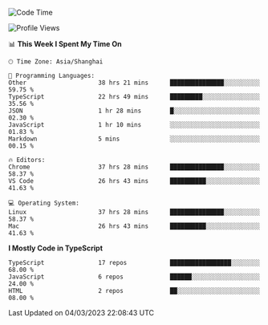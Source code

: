<!--START_SECTION:waka-->
![Code Time](http://img.shields.io/badge/Code%20Time-3%2C908%20hrs%2017%20mins-blue)

![Profile Views](http://img.shields.io/badge/Profile%20Views-0-blue)

📊 **This Week I Spent My Time On** 

```text
🕑︎ Time Zone: Asia/Shanghai

💬 Programming Languages: 
Other                    38 hrs 21 mins      ███████████████░░░░░░░░░░   59.75 % 
TypeScript               22 hrs 49 mins      █████████░░░░░░░░░░░░░░░░   35.56 % 
JSON                     1 hr 28 mins        █░░░░░░░░░░░░░░░░░░░░░░░░   02.30 % 
JavaScript               1 hr 10 mins        ░░░░░░░░░░░░░░░░░░░░░░░░░   01.83 % 
Markdown                 5 mins              ░░░░░░░░░░░░░░░░░░░░░░░░░   00.15 % 

🔥 Editors: 
Chrome                   37 hrs 28 mins      ███████████████░░░░░░░░░░   58.37 % 
VS Code                  26 hrs 43 mins      ██████████░░░░░░░░░░░░░░░   41.63 % 

💻 Operating System: 
Linux                    37 hrs 28 mins      ███████████████░░░░░░░░░░   58.37 % 
Mac                      26 hrs 43 mins      ██████████░░░░░░░░░░░░░░░   41.63 % 
```

**I Mostly Code in TypeScript** 

```text
TypeScript               17 repos            █████████████████░░░░░░░░   68.00 % 
JavaScript               6 repos             ██████░░░░░░░░░░░░░░░░░░░   24.00 % 
HTML                     2 repos             ██░░░░░░░░░░░░░░░░░░░░░░░   08.00 % 
```




 Last Updated on 04/03/2023 22:08:43 UTC
<!--END_SECTION:waka-->
